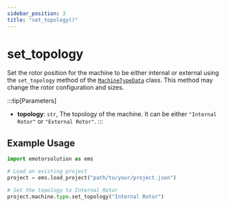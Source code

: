```yaml
---
sidebar_position: 3
title: "set_topology()"
---
```


# set_topology

Set the rotor position for the machine to be either internal or external using the `set_topology` method of the [`MachineTypeData`](/docs/api/Machine/type/) class. This method may change the rotor configuration and sizes.

:::tip[Parameters]
- **topology**: `str`, The topology of the machine. It can be either `"Internal Rotor"` or `"External Rotor"`.
:::

## Example Usage
```python
import emotorsolution as ems

# Load an existing project
project = ems.load_project("path/to/your/project.json")

# Set the topology to Internal Rotor
project.machine.type.set_topology("Internal Rotor")
```